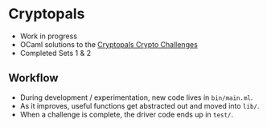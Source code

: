 # Cryptopals

- Work in progress
- OCaml solutions to the [Cryptopals Crypto Challenges](https://cryptopals.com/)
- Completed Sets 1 & 2

## Workflow

- During development / experimentation, new code lives in `bin/main.ml`.
- As it improves, useful functions get abstracted out and moved into `lib/`.
- When a challenge is complete, the driver code ends up in `test/`.
